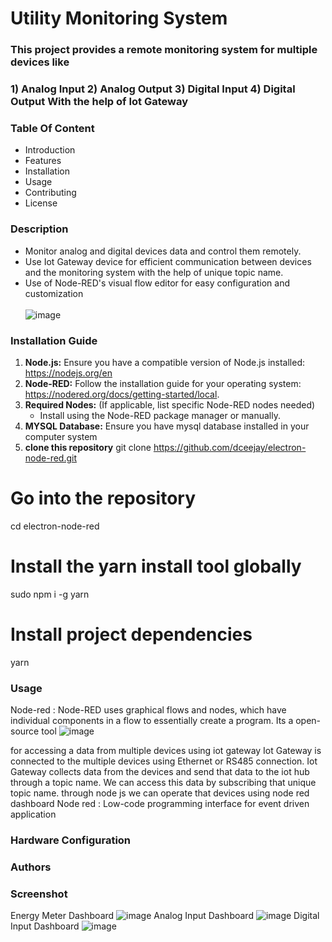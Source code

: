 # Utility Monitoring System 

### This project provides a remote monitoring system for multiple devices like 
### 1) Analog Input  2) Analog Output 3) Digital Input  4) Digital Output With the help of Iot Gateway 
### Table Of Content 
* Introduction
* Features
* Installation
* Usage
* Contributing
* License
  <br />
### Description 
* Monitor analog and digital devices data and control them remotely.
* Use Iot Gateway device for efficient communication between devices and the monitoring system with the help of unique topic name.
* Use of Node-RED's visual flow editor for easy configuration and customization  <br /><br />
![image](https://github.com/user-attachments/assets/6d78505d-cb15-46a3-bb73-145a6d86cb82)

### Installation Guide
1. **Node.js:** Ensure you have a compatible version of Node.js installed: https://nodejs.org/en
2. **Node-RED:** Follow the installation guide for your operating system: https://nodered.org/docs/getting-started/local.
3. **Required Nodes:** (If applicable, list specific Node-RED nodes needed)
   - Install using the Node-RED package manager or manually.
4. **MYSQL Database:** Ensure you have mysql database installed in your computer system
5. **clone this repository**
git clone https://github.com/dceejay/electron-node-red.git
# Go into the repository
cd electron-node-red
# Install the yarn install tool globally
sudo npm i -g yarn
# Install project dependencies
yarn
### Usage 
Node-red :
Node-RED uses graphical flows and nodes, which have individual components in a flow to essentially create a program. 
Its a open-source tool
![image](https://github.com/user-attachments/assets/a647746e-fdd2-47c8-a962-334dc6ede887)


for accessing a data from multiple devices using iot gateway 
Iot Gateway is connected to the multiple devices using Ethernet or RS485 connection.
Iot Gateway collects data from the devices and send that data to the iot hub through a topic name.
We can access this data by subscribing that unique topic name. 
through node js we can operate that devices using node red dashboard 
Node red : Low-code programming interface for event driven application
### Hardware Configuration

### Authors 

### Screenshot
Energy Meter Dashboard
![image](https://github.com/user-attachments/assets/2bd9b9d4-62c9-48f5-b6b8-81bab8b8bd23)
Analog Input Dashboard
![image](https://github.com/user-attachments/assets/8e6c49f9-c9e1-417f-b899-99cf6b4350e3)
Digital Input Dashboard
![image](https://github.com/user-attachments/assets/cb6b118b-3b6f-4d7c-9608-b713cd7df094)

